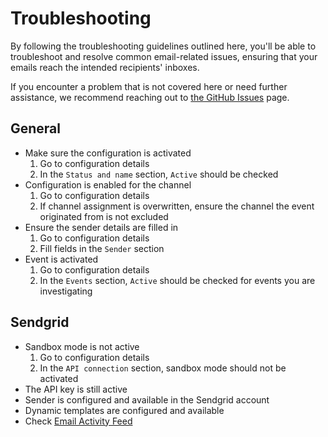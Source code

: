 # Troubleshooting

By following the troubleshooting guidelines outlined here, you'll be able to troubleshoot and resolve common email-related issues, ensuring that your emails reach the intended recipients' inboxes.

If you encounter a problem that is not covered here or need further assistance, we recommend reaching out to [the GitHub Issues](https://github.com/saleor/example-app-sendgrid/issues?q=sort%3Aupdated-desc+is%3Aissue+is%3Aopen) page.

## General

- Make sure the configuration is activated
    1. Go to configuration details
    2. In the `Status and name` section, `Active` should be checked
- Configuration is enabled for the channel
    1. Go to configuration details
    2. If channel assignment is overwritten, ensure the channel the event originated from is not excluded
- Ensure the sender details are filled in
    1. Go to configuration details
    2. Fill fields in the `Sender` section
- Event is activated
    1. Go to configuration details
    2. In the `Events` section, `Active` should be checked for events you are investigating

## Sendgrid

- Sandbox mode is not active
    1. Go to configuration details
    2. In the `API connection` section, sandbox mode should not be activated
- The API key is still active
- Sender is configured and available in the Sendgrid account
- Dynamic templates are configured and available
- Check [Email Activity Feed](https://docs.sendgrid.com/ui/analytics-and-reporting/email-activity-feed)
